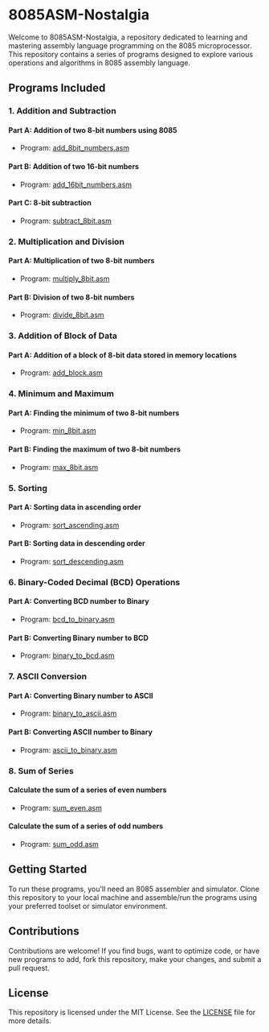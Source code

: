 # 8085ASM-Nostalgia

Welcome to 8085ASM-Nostalgia, a repository dedicated to learning and mastering assembly language programming on the 8085 microprocessor. This repository contains a series of programs designed to explore various operations and algorithms in 8085 assembly language.

## Programs Included

### 1. Addition and Subtraction

#### Part A: Addition of two 8-bit numbers using 8085
- Program: [add_8bit_numbers.asm](./add_8bit_numbers.asm)
  
#### Part B: Addition of two 16-bit numbers
- Program: [add_16bit_numbers.asm](./add_16bit_numbers.asm)

#### Part C: 8-bit subtraction
- Program: [subtract_8bit.asm](./subtract_8bit.asm)

### 2. Multiplication and Division

#### Part A: Multiplication of two 8-bit numbers
- Program: [multiply_8bit.asm](./multiply_8bit.asm)

#### Part B: Division of two 8-bit numbers
- Program: [divide_8bit.asm](./divide_8bit.asm)

### 3. Addition of Block of Data

#### Part A: Addition of a block of 8-bit data stored in memory locations
- Program: [add_block.asm](./add_block.asm)

### 4. Minimum and Maximum

#### Part A: Finding the minimum of two 8-bit numbers
- Program: [min_8bit.asm](./min_8bit.asm)

#### Part B: Finding the maximum of two 8-bit numbers
- Program: [max_8bit.asm](./max_8bit.asm)

### 5. Sorting

#### Part A: Sorting data in ascending order
- Program: [sort_ascending.asm](./sort_ascending.asm)

#### Part B: Sorting data in descending order
- Program: [sort_descending.asm](./sort_descending.asm)

### 6. Binary-Coded Decimal (BCD) Operations

#### Part A: Converting BCD number to Binary
- Program: [bcd_to_binary.asm](./bcd_to_binary.asm)

#### Part B: Converting Binary number to BCD
- Program: [binary_to_bcd.asm](./binary_to_bcd.asm)

### 7. ASCII Conversion

#### Part A: Converting Binary number to ASCII
- Program: [binary_to_ascii.asm](./binary_to_ascii.asm)

#### Part B: Converting ASCII number to Binary
- Program: [ascii_to_binary.asm](./ascii_to_binary.asm)

### 8. Sum of Series

#### Calculate the sum of a series of even numbers
- Program: [sum_even.asm](./sum_even.asm)

#### Calculate the sum of a series of odd numbers
- Program: [sum_odd.asm](./sum_odd.asm)

## Getting Started

To run these programs, you'll need an 8085 assembler and simulator. Clone this repository to your local machine and assemble/run the programs using your preferred toolset or simulator environment.

## Contributions

Contributions are welcome! If you find bugs, want to optimize code, or have new programs to add, fork this repository, make your changes, and submit a pull request.

## License

This repository is licensed under the MIT License. See the [LICENSE](./LICENSE) file for more details.
